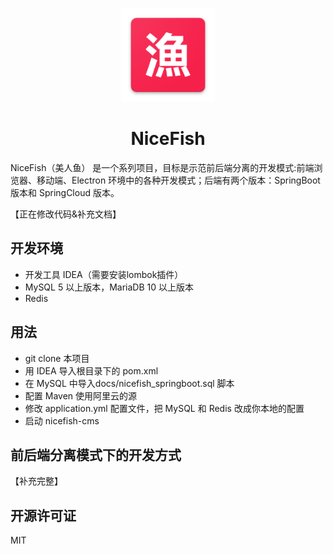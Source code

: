 <p align="center">
    <img width="150" src="./docs/imgs/nice-fish.png">
</p>

<h1 align="center">NiceFish</h1>

<div align="left">
NiceFish（美人鱼） 是一个系列项目，目标是示范前后端分离的开发模式:前端浏览器、移动端、Electron 环境中的各种开发模式；后端有两个版本：SpringBoot 版本和 SpringCloud 版本。
</div>

【正在修改代码&补充文档】

## 开发环境

- 开发工具 IDEA（需要安装lombok插件）
- MySQL 5 以上版本，MariaDB 10 以上版本
- Redis

## 用法

- git clone 本项目
- 用 IDEA 导入根目录下的 pom.xml
- 在 MySQL 中导入docs/nicefish_springboot.sql 脚本
- 配置 Maven 使用阿里云的源
- 修改 application.yml 配置文件，把 MySQL 和 Redis 改成你本地的配置
- 启动 nicefish-cms

## 前后端分离模式下的开发方式

【补充完整】

## 开源许可证

MIT
